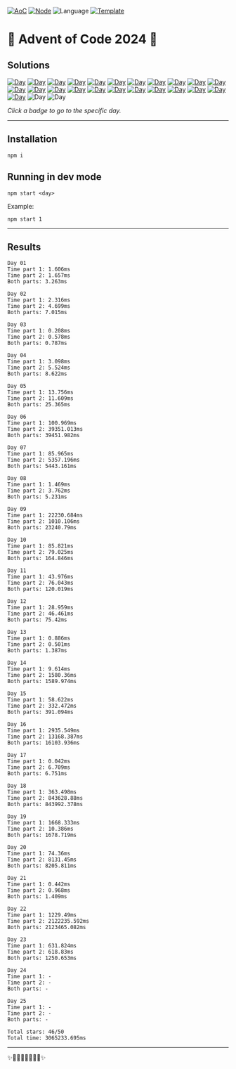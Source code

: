 <!-- Entries between SOLUTIONS and RESULTS tags are auto-generated -->

[![AoC](https://badgen.net/badge/AoC/2024/blue)](https://adventofcode.com/2024)
[![Node](https://badgen.net/badge/Node/v16.13.0+/blue)](https://nodejs.org/en/download/)
![Language](https://badgen.net/badge/Language/TypeScript/blue)
[![Template](https://badgen.net/badge/Template/aocrunner/blue)](https://github.com/caderek/aocrunner)

# 🎄 Advent of Code 2024 🎄

## Solutions

<!--SOLUTIONS-->

[![Day](https://badgen.net/badge/01/%E2%98%85%E2%98%85/green)](src/day01)
[![Day](https://badgen.net/badge/02/%E2%98%85%E2%98%85/green)](src/day02)
[![Day](https://badgen.net/badge/03/%E2%98%85%E2%98%85/green)](src/day03)
[![Day](https://badgen.net/badge/04/%E2%98%85%E2%98%85/green)](src/day04)
[![Day](https://badgen.net/badge/05/%E2%98%85%E2%98%85/green)](src/day05)
[![Day](https://badgen.net/badge/06/%E2%98%85%E2%98%85/green)](src/day06)
[![Day](https://badgen.net/badge/07/%E2%98%85%E2%98%85/green)](src/day07)
[![Day](https://badgen.net/badge/08/%E2%98%85%E2%98%85/green)](src/day08)
[![Day](https://badgen.net/badge/09/%E2%98%85%E2%98%85/green)](src/day09)
[![Day](https://badgen.net/badge/10/%E2%98%85%E2%98%85/green)](src/day10)
[![Day](https://badgen.net/badge/11/%E2%98%85%E2%98%85/green)](src/day11)
[![Day](https://badgen.net/badge/12/%E2%98%85%E2%98%85/green)](src/day12)
[![Day](https://badgen.net/badge/13/%E2%98%85%E2%98%85/green)](src/day13)
[![Day](https://badgen.net/badge/14/%E2%98%85%E2%98%85/green)](src/day14)
[![Day](https://badgen.net/badge/15/%E2%98%85%E2%98%85/green)](src/day15)
[![Day](https://badgen.net/badge/16/%E2%98%85%E2%98%85/green)](src/day16)
[![Day](https://badgen.net/badge/17/%E2%98%85%E2%98%85/green)](src/day17)
[![Day](https://badgen.net/badge/18/%E2%98%85%E2%98%85/green)](src/day18)
[![Day](https://badgen.net/badge/19/%E2%98%85%E2%98%85/green)](src/day19)
[![Day](https://badgen.net/badge/20/%E2%98%85%E2%98%85/green)](src/day20)
[![Day](https://badgen.net/badge/21/%E2%98%85%E2%98%85/green)](src/day21)
[![Day](https://badgen.net/badge/22/%E2%98%85%E2%98%85/green)](src/day22)
[![Day](https://badgen.net/badge/23/%E2%98%85%E2%98%85/green)](src/day23)
![Day](https://badgen.net/badge/24/%E2%98%86%E2%98%86/gray)
![Day](https://badgen.net/badge/25/%E2%98%86%E2%98%86/gray)

<!--/SOLUTIONS-->

_Click a badge to go to the specific day._

---

## Installation

```
npm i
```

## Running in dev mode

```
npm start <day>
```

Example:

```
npm start 1
```

---

## Results

<!--RESULTS-->

```
Day 01
Time part 1: 1.606ms
Time part 2: 1.657ms
Both parts: 3.263ms
```

```
Day 02
Time part 1: 2.316ms
Time part 2: 4.699ms
Both parts: 7.015ms
```

```
Day 03
Time part 1: 0.208ms
Time part 2: 0.578ms
Both parts: 0.787ms
```

```
Day 04
Time part 1: 3.098ms
Time part 2: 5.524ms
Both parts: 8.622ms
```

```
Day 05
Time part 1: 13.756ms
Time part 2: 11.609ms
Both parts: 25.365ms
```

```
Day 06
Time part 1: 100.969ms
Time part 2: 39351.013ms
Both parts: 39451.982ms
```

```
Day 07
Time part 1: 85.965ms
Time part 2: 5357.196ms
Both parts: 5443.161ms
```

```
Day 08
Time part 1: 1.469ms
Time part 2: 3.762ms
Both parts: 5.231ms
```

```
Day 09
Time part 1: 22230.684ms
Time part 2: 1010.106ms
Both parts: 23240.79ms
```

```
Day 10
Time part 1: 85.821ms
Time part 2: 79.025ms
Both parts: 164.846ms
```

```
Day 11
Time part 1: 43.976ms
Time part 2: 76.043ms
Both parts: 120.019ms
```

```
Day 12
Time part 1: 28.959ms
Time part 2: 46.461ms
Both parts: 75.42ms
```

```
Day 13
Time part 1: 0.886ms
Time part 2: 0.501ms
Both parts: 1.387ms
```

```
Day 14
Time part 1: 9.614ms
Time part 2: 1580.36ms
Both parts: 1589.974ms
```

```
Day 15
Time part 1: 58.622ms
Time part 2: 332.472ms
Both parts: 391.094ms
```

```
Day 16
Time part 1: 2935.549ms
Time part 2: 13168.387ms
Both parts: 16103.936ms
```

```
Day 17
Time part 1: 0.042ms
Time part 2: 6.709ms
Both parts: 6.751ms
```

```
Day 18
Time part 1: 363.498ms
Time part 2: 843628.88ms
Both parts: 843992.378ms
```

```
Day 19
Time part 1: 1668.333ms
Time part 2: 10.386ms
Both parts: 1678.719ms
```

```
Day 20
Time part 1: 74.36ms
Time part 2: 8131.45ms
Both parts: 8205.811ms
```

```
Day 21
Time part 1: 0.442ms
Time part 2: 0.968ms
Both parts: 1.409ms
```

```
Day 22
Time part 1: 1229.49ms
Time part 2: 2122235.592ms
Both parts: 2123465.082ms
```

```
Day 23
Time part 1: 631.824ms
Time part 2: 618.83ms
Both parts: 1250.653ms
```

```
Day 24
Time part 1: -
Time part 2: -
Both parts: -
```

```
Day 25
Time part 1: -
Time part 2: -
Both parts: -
```

```
Total stars: 46/50
Total time: 3065233.695ms
```

<!--/RESULTS-->

---

✨🎄🎁🎄🎅🎄🎁🎄✨
